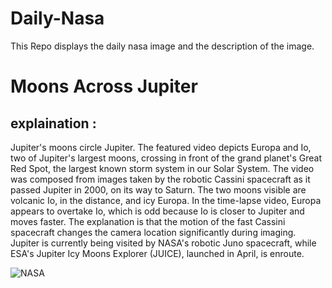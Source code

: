 # Daily-Nasa

This Repo displays the daily nasa image and the description of the image.

<!--NASA-->
# Moons Across Jupiter
## explaination :

Jupiter's moons circle Jupiter. The featured video depicts Europa and Io, two of Jupiter's largest moons, crossing in front of the grand planet's Great Red Spot, the largest known storm system in our Solar System. The video was composed from images taken by the robotic Cassini spacecraft as it passed Jupiter in 2000, on its way to Saturn. The two moons visible are volcanic Io, in the distance, and icy Europa.  In the time-lapse video, Europa appears to overtake Io, which is odd because Io is closer to Jupiter and moves faster. The explanation is that the motion of the fast Cassini spacecraft changes the camera location significantly during imaging.  Jupiter is currently being visited by NASA's robotic Juno spacecraft, while ESA's Jupiter Icy Moons Explorer (JUICE), launched in April, is enroute.

![NASA](https://www.youtube.com/embed/YEXuGgRCyS0?rel=0)
<!--/NASA-->